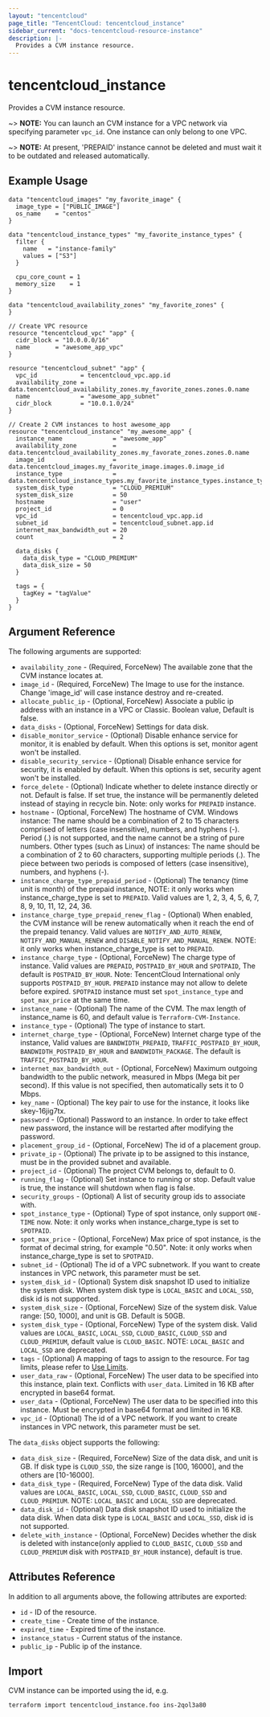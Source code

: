 ```yaml
---
layout: "tencentcloud"
page_title: "TencentCloud: tencentcloud_instance"
sidebar_current: "docs-tencentcloud-resource-instance"
description: |-
  Provides a CVM instance resource.
---
```


# tencentcloud_instance

Provides a CVM instance resource.

~> **NOTE:** You can launch an CVM instance for a VPC network via specifying parameter `vpc_id`. One instance can only belong to one VPC.

~> **NOTE:** At present, 'PREPAID' instance cannot be deleted and must wait it to be outdated and released automatically.

## Example Usage

```hcl
data "tencentcloud_images" "my_favorite_image" {
  image_type = ["PUBLIC_IMAGE"]
  os_name    = "centos"
}

data "tencentcloud_instance_types" "my_favorite_instance_types" {
  filter {
    name   = "instance-family"
    values = ["S3"]
  }

  cpu_core_count = 1
  memory_size    = 1
}

data "tencentcloud_availability_zones" "my_favorite_zones" {
}

// Create VPC resource
resource "tencentcloud_vpc" "app" {
  cidr_block = "10.0.0.0/16"
  name       = "awesome_app_vpc"
}

resource "tencentcloud_subnet" "app" {
  vpc_id            = tencentcloud_vpc.app.id
  availability_zone = data.tencentcloud_availability_zones.my_favorite_zones.zones.0.name
  name              = "awesome_app_subnet"
  cidr_block        = "10.0.1.0/24"
}

// Create 2 CVM instances to host awesome_app
resource "tencentcloud_instance" "my_awesome_app" {
  instance_name              = "awesome_app"
  availability_zone          = data.tencentcloud_availability_zones.my_favorate_zones.zones.0.name
  image_id                   = data.tencentcloud_images.my_favorite_image.images.0.image_id
  instance_type              = data.tencentcloud_instance_types.my_favorite_instance_types.instance_types.0.instance_type
  system_disk_type           = "CLOUD_PREMIUM"
  system_disk_size           = 50
  hostname                   = "user"
  project_id                 = 0
  vpc_id                     = tencentcloud_vpc.app.id
  subnet_id                  = tencentcloud_subnet.app.id
  internet_max_bandwidth_out = 20
  count                      = 2

  data_disks {
    data_disk_type = "CLOUD_PREMIUM"
    data_disk_size = 50
  }

  tags = {
    tagKey = "tagValue"
  }
}
```

## Argument Reference

The following arguments are supported:

* `availability_zone` - (Required, ForceNew) The available zone that the CVM instance locates at.
* `image_id` - (Required, ForceNew) The Image to use for the instance. Change 'image_id' will case instance destroy and re-created.
* `allocate_public_ip` - (Optional, ForceNew) Associate a public ip address with an instance in a VPC or Classic. Boolean value, Default is false.
* `data_disks` - (Optional, ForceNew) Settings for data disk.
* `disable_monitor_service` - (Optional) Disable enhance service for monitor, it is enabled by default. When this options is set, monitor agent won't be installed.
* `disable_security_service` - (Optional) Disable enhance service for security, it is enabled by default. When this options is set, security agent won't be installed.
* `force_delete` - (Optional) Indicate whether to delete instance directly or not. Default is false. If set true, the instance will be permanently deleted instead of staying in recycle bin. Note: only works for `PREPAID` instance.
* `hostname` - (Optional, ForceNew) The hostname of CVM. Windows instance: The name should be a combination of 2 to 15 characters comprised of letters (case insensitive), numbers, and hyphens (-). Period (.) is not supported, and the name cannot be a string of pure numbers. Other types (such as Linux) of instances: The name should be a combination of 2 to 60 characters, supporting multiple periods (.). The piece between two periods is composed of letters (case insensitive), numbers, and hyphens (-).
* `instance_charge_type_prepaid_period` - (Optional) The tenancy (time unit is month) of the prepaid instance, NOTE: it only works when instance_charge_type is set to `PREPAID`. Valid values are 1, 2, 3, 4, 5, 6, 7, 8, 9, 10, 11, 12, 24, 36.
* `instance_charge_type_prepaid_renew_flag` - (Optional) When enabled, the CVM instance will be renew automatically when it reach the end of the prepaid tenancy. Valid values are `NOTIFY_AND_AUTO_RENEW`, `NOTIFY_AND_MANUAL_RENEW` and `DISABLE_NOTIFY_AND_MANUAL_RENEW`. NOTE: it only works when instance_charge_type is set to `PREPAID`.
* `instance_charge_type` - (Optional, ForceNew) The charge type of instance. Valid values are `PREPAID`, `POSTPAID_BY_HOUR` and `SPOTPAID`, The default is `POSTPAID_BY_HOUR`. Note: TencentCloud International only supports `POSTPAID_BY_HOUR`. `PREPAID` instance may not allow to delete before expired. `SPOTPAID` instance must set `spot_instance_type` and `spot_max_price` at the same time.
* `instance_name` - (Optional) The name of the CVM. The max length of instance_name is 60, and default value is `Terraform-CVM-Instance`.
* `instance_type` - (Optional) The type of instance to start.
* `internet_charge_type` - (Optional, ForceNew) Internet charge type of the instance, Valid values are `BANDWIDTH_PREPAID`, `TRAFFIC_POSTPAID_BY_HOUR`, `BANDWIDTH_POSTPAID_BY_HOUR` and `BANDWIDTH_PACKAGE`. The default is `TRAFFIC_POSTPAID_BY_HOUR`.
* `internet_max_bandwidth_out` - (Optional, ForceNew) Maximum outgoing bandwidth to the public network, measured in Mbps (Mega bit per second). If this value is not specified, then automatically sets it to 0 Mbps.
* `key_name` - (Optional) The key pair to use for the instance, it looks like skey-16jig7tx.
* `password` - (Optional) Password to an instance. In order to take effect new password, the instance will be restarted after modifying the password.
* `placement_group_id` - (Optional, ForceNew) The id of a placement group.
* `private_ip` - (Optional) The private ip to be assigned to this instance, must be in the provided subnet and available.
* `project_id` - (Optional) The project CVM belongs to, default to 0.
* `running_flag` - (Optional) Set instance to running or stop. Default value is true, the instance will shutdown when flag is false.
* `security_groups` - (Optional) A list of security group ids to associate with.
* `spot_instance_type` - (Optional) Type of spot instance, only support `ONE-TIME` now. Note: it only works when instance_charge_type is set to `SPOTPAID`.
* `spot_max_price` - (Optional, ForceNew) Max price of spot instance, is the format of decimal string, for example "0.50". Note: it only works when instance_charge_type is set to `SPOTPAID`.
* `subnet_id` - (Optional) The id of a VPC subnetwork. If you want to create instances in VPC network, this parameter must be set.
* `system_disk_id` - (Optional) System disk snapshot ID used to initialize the system disk. When system disk type is `LOCAL_BASIC` and `LOCAL_SSD`, disk id is not supported.
* `system_disk_size` - (Optional, ForceNew) Size of the system disk. Value range: [50, 1000], and unit is GB. Default is 50GB.
* `system_disk_type` - (Optional, ForceNew) Type of the system disk. Valid values are `LOCAL_BASIC`, `LOCAL_SSD`, `CLOUD_BASIC`, `CLOUD_SSD` and `CLOUD_PREMIUM`, default value is `CLOUD_BASIC`. NOTE: `LOCAL_BASIC` and `LOCAL_SSD` are deprecated.
* `tags` - (Optional) A mapping of tags to assign to the resource. For tag limits, please refer to [Use Limits](https://intl.cloud.tencent.com/document/product/651/13354).
* `user_data_raw` - (Optional, ForceNew) The user data to be specified into this instance, plain text. Conflicts with `user_data`. Limited in 16 KB after encrypted in base64 format.
* `user_data` - (Optional, ForceNew) The user data to be specified into this instance. Must be encrypted in base64 format and limited in 16 KB.
* `vpc_id` - (Optional) The id of a VPC network. If you want to create instances in VPC network, this parameter must be set.

The `data_disks` object supports the following:

* `data_disk_size` - (Required, ForceNew) Size of the data disk, and unit is GB. If disk type is `CLOUD_SSD`, the size range is [100, 16000], and the others are [10-16000].
* `data_disk_type` - (Required, ForceNew) Type of the data disk. Valid values are `LOCAL_BASIC`, `LOCAL_SSD`, `CLOUD_BASIC`, `CLOUD_SSD` and `CLOUD_PREMIUM`. NOTE: `LOCAL_BASIC` and `LOCAL_SSD` are deprecated.
* `data_disk_id` - (Optional) Data disk snapshot ID used to initialize the data disk. When data disk type is `LOCAL_BASIC` and `LOCAL_SSD`, disk id is not supported.
* `delete_with_instance` - (Optional, ForceNew) Decides whether the disk is deleted with instance(only applied to `CLOUD_BASIC`, `CLOUD_SSD` and `CLOUD_PREMIUM` disk with `POSTPAID_BY_HOUR` instance), default is true.

## Attributes Reference

In addition to all arguments above, the following attributes are exported:

* `id` - ID of the resource.
* `create_time` - Create time of the instance.
* `expired_time` - Expired time of the instance.
* `instance_status` - Current status of the instance.
* `public_ip` - Public ip of the instance.


## Import

CVM instance can be imported using the id, e.g.

```
terraform import tencentcloud_instance.foo ins-2qol3a80
```

